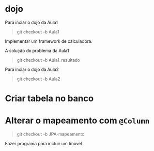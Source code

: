 # dojo


Para inciar o dojo da Aula1
>git checkout -b Aula1

Implementar um framework de calculadora.

A solução do problema da Aula1
>git checkout -b Aula1_resultado


Para inciar o dojo da Aula2
>git checkout -b Aula2

# Criar tabela no banco
# Alterar o mapeamento com `@Column`

>git checkout -b JPA-mapeamento

Fazer programa para incluir um Imóvel
